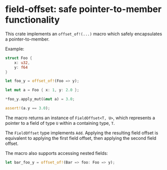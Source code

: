 # field-offset: safe pointer-to-member functionality

This crate implements an `offset_of!(...)` macro which safely encapsulates
a pointer-to-member.

Example:
```rust
struct Foo {
    x: u32,
    y: f64
}

let foo_y = offset_of!(Foo => y);

let mut a = Foo { x: 1, y: 2.0 };

*foo_y.apply_mut(&mut a) = 3.0;

assert!(a.y == 3.0);
```

The macro returns an instance of `FieldOffset<T, U>`, which represents a
pointer to a field of type `U` within a containing type, `T`.

The `FieldOffset` type implements `Add`. Applying the resulting field offset
is equivalent to applying the first field offset, then applying the second
field offset.

The macro also supports accessing nested fields:

```rust
let bar_foo_y = offset_of!(Bar => foo: Foo => y);
```

